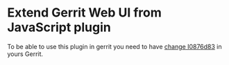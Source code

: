 Extend Gerrit Web UI from JavaScript plugin
=======

To be able to use this plugin in gerrit you need to have [change I0876d83](https://gerrit-review.googlesource.com/45518) in yours Gerrit.